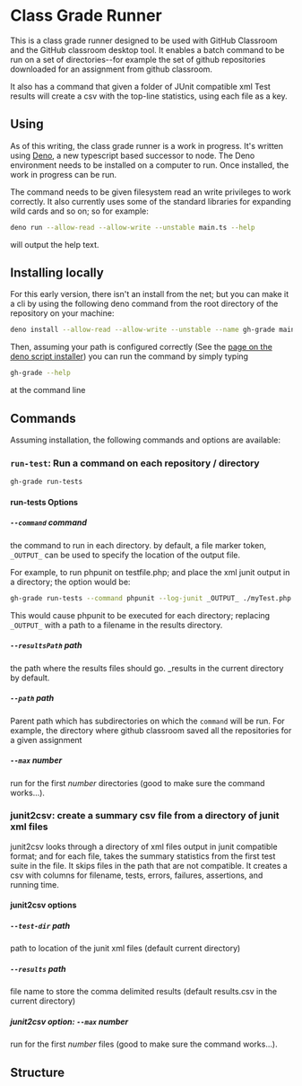 # Class Grade Runner

This is a class grade runner designed to be used with GitHub Classroom and the GitHub classroom desktop tool. It enables a batch command to be run on a set of directories--for example the set of github repositories downloaded for an assignment from github classroom.

It also has a command that given a folder of JUnit compatible xml Test results will create a csv with the top-line statistics, using each file as a key.

## Using

As of this writing, the class grade runner is a work in progress. It's written using [Deno](https://deno.land), a new typescript based successor to node. The Deno environment needs to be installed on a computer to run. Once installed, the work in progress can be run.

The command needs to be given filesystem read an write privileges to work correctly. It also currently uses some of the standard libraries for expanding wild cards and so on; so for example:

```bash
deno run --allow-read --allow-write --unstable main.ts --help
```

will output the help text.

## Installing locally

For this early version, there isn't an install from the net; but you can make it a cli by using the following deno command from the root directory of the repository on your machine:

```bash
deno install --allow-read --allow-write --unstable --name gh-grade main.ts
```

Then, assuming your path is configured correctly (See the [page on the deno script installer](https://deno.land/manual@v1.4.6/tools/script_installer)) you can run the command by simply typing

```bash
gh-grade --help
```

at the command line

## Commands

Assuming installation, the following commands and options are available:

### `run-test`: Run a command on each repository / directory

```bash
gh-grade run-tests
```

#### run-tests Options

##### `--command` _command_

the command to run in each directory. by default, a file marker token, `_OUTPUT_` can be used to specify the location of the output file.

For example, to run phpunit on testfile.php; and place the xml junit output in a directory; the option would be:

```bash
gh-grade run-tests --command phpunit --log-junit _OUTPUT_ ./myTest.php
```

This would cause phpunit to be executed for each directory; replacing `_OUTPUT_` with a path to a filename in the results directory.

##### `--resultsPath` _path_

the path where the results files should go. \_results in the current directory by default.

##### `--path` _path_

Parent path which has subdirectories on which the `command` will be run. For example, the directory where github classroom saved all the repositories for a given assignment

##### `--max` _number_

run for the first _number_ directories (good to make sure the command works...).

### junit2csv: create a summary csv file from a directory of junit xml files

junit2csv looks through a directory of xml files output in junit compatible format; and for each file, takes the summary statistics from the first test suite in the file. It skips files in the path that are not compatible. It creates a csv with columns for filename, tests, errors, failures, assertions, and running time.

#### junit2csv options

##### `--test-dir` _path_

path to location of the junit xml files (default current directory)

##### `--results` _path_

file name to store the comma delimited results (default results.csv in the current directory)

##### junit2csv option: `--max` _number_

run for the first _number_ files (good to make sure the command works...).

## Structure
